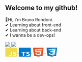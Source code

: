 ## Welcome to my github! 
🔹Hi, i'm Bruno Rondoni.<br>
✔ Learning about front-end<br>
✔ Learning about back-end<br>
✔ I wanna be a dev-ops!

 <div>
  <a href="https://github.com/brunorondoni/BrunoRondoni">
  <img height="180em" src="https://github-readme-stats.vercel.app/api?username=brunorondoni&show_icons=true&theme=dark&include_all_commits=true&count_private=true"/>
  <img height="180em" src="https://github-readme-stats.vercel.app/api/top-langs/?username=brunorondoni&layout=compact&langs_count=7&theme=dark"/>
</div>
  
  
<div style="display: inline_block">
  <img align="center" alt="Bruno-Js" height="30" width="40" src="https://raw.githubusercontent.com/devicons/devicon/master/icons/javascript/javascript-plain.svg">
  <img align="center" alt="Bruno-Ts" height="30" width="40" src="https://raw.githubusercontent.com/devicons/devicon/master/icons/typescript/typescript-plain.svg">
  <img align="center" alt="Bruno-HTML" height="30" width="40" src="https://raw.githubusercontent.com/devicons/devicon/master/icons/html5/html5-original.svg">
  <img align="center" alt="Bruno-CSS" height="30" width="40" src="https://raw.githubusercontent.com/devicons/devicon/master/icons/css3/css3-original.svg">
</div>
